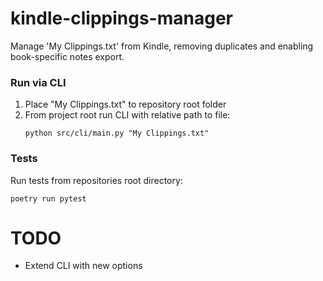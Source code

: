 # kindle-clippings-manager
Manage 'My Clippings.txt' from Kindle, removing duplicates and enabling book-specific notes export.


### Run via CLI
1. Place "My Clippings.txt" to repository root folder
2. From project root run CLI with relative path to file:
    ```
    python src/cli/main.py "My Clippings.txt"
    ```

### Tests
Run tests from repositories root directory:
```
poetry run pytest
```

# TODO
- Extend CLI with new options
